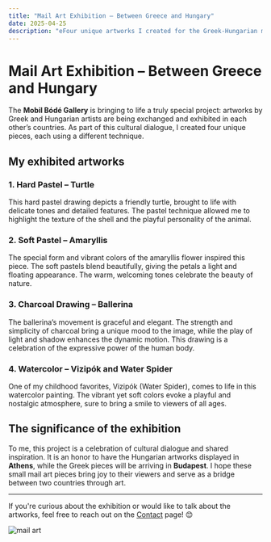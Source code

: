 ```yaml
---
title: "Mail Art Exhibition – Between Greece and Hungary"
date: 2025-04-25
description: "eFour unique artworks I created for the Greek-Hungarian mail art exhibition organized by Mobil Bódé Gallery. The Hungarian pieces will be shown in Athens, while the Greek ones arrive in Budapst."
---
```


# Mail Art Exhibition – Between Greece and Hungary

The **Mobil Bódé Gallery** is bringing to life a truly special project: artworks by Greek and Hungarian artists are being exchanged and exhibited in each other’s countries. As part of this cultural dialogue, I created four unique pieces, each using a different technique.

## My exhibited artworks

### 1. **Hard Pastel – Turtle**
This hard pastel drawing depicts a friendly turtle, brought to life with delicate tones and detailed features. The pastel technique allowed me to highlight the texture of the shell and the playful personality of the animal.

### 2. **Soft Pastel – Amaryllis**
The special form and vibrant colors of the amaryllis flower inspired this piece. The soft pastels blend beautifully, giving the petals a light and floating appearance. The warm, welcoming tones celebrate the beauty of nature.

### 3. **Charcoal Drawing – Ballerina**
The ballerina’s movement is graceful and elegant. The strength and simplicity of charcoal bring a unique mood to the image, while the play of light and shadow enhances the dynamic motion. This drawing is a celebration of the expressive power of the human body.

### 4. **Watercolor – Vizipók and Water Spider**
One of my childhood favorites, Vizipók (Water Spider), comes to life in this watercolor painting. The vibrant yet soft colors evoke a playful and nostalgic atmosphere, sure to bring a smile to viewers of all ages.

## The significance of the exhibition

To me, this project is a celebration of cultural dialogue and shared inspiration. It is an honor to have the Hungarian artworks displayed in **Athens**, while the Greek pieces will be arriving in **Budapest**. I hope these small mail art pieces bring joy to their viewers and serve as a bridge between two countries through art.

---

If you're curious about the exhibition or would like to talk about the artworks, feel free to reach out on the [Contact](./kontact.md) page! 😊

![mail art](/images/gorog.jpg)
